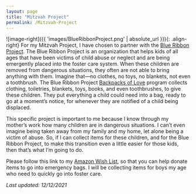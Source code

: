 ```yaml
---
layout: page
title: "Mitzvah Project"
permalink: /Mitzvah-Project
---
```

![image-right]({{ 'images/BlueRibbonProject.png' | absolute_url }}){: .align-right}
For my Mitzvah Project, I have chosen to partner with the [Blue Ribbon Project](https://www.blueribbonproject.org/).  The Blue Ribbon Project is an organization that helps kids of all ages that have been victims of child abuse or neglect and are being emergently placed into the foster care system.  When these children are removed from dangerous situations, they often are not able to bring anything with them.  Imagine that—no clothes, no toys, no blankets, not even a toothbrush.  The Blue Ribbon Project [Backpacks of Love](https://www.blueribbonproject.org/our-programs/backpacks-of-love.html) program collects clothing, toiletries, blankets, toys, books, and even toothbrushes, to give these children.  They put everything a child could need into a bag, ready to go at a moment’s notice, for whenever they are notified of a child being displaced.  

This specific project is important to me because I know through my mother’s work how many children are in dangerous situations.  I can’t even imagine being taken away from my family and my home, let alone being a victim of abuse.  So, if I can collect items for these children, and for the Blue Ribbon Project, to make this transition even a little easier for those kids, then that’s what I’m going to do.

Please follow this link to my [Amazon Wish List](https://www.amazon.com/hz/wishlist/ls/2DNYNVMKIC037?ref_=wl_share), so that you can help donate items to go into emergency bags.  I will be collecting items for boys my age who need to quickly go into foster care.  


*Last updated: 12/12/2021*
